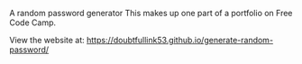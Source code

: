 A random password generator This makes up one part of a portfolio on Free Code Camp.

View the website at: https://doubtfullink53.github.io/generate-random-password/